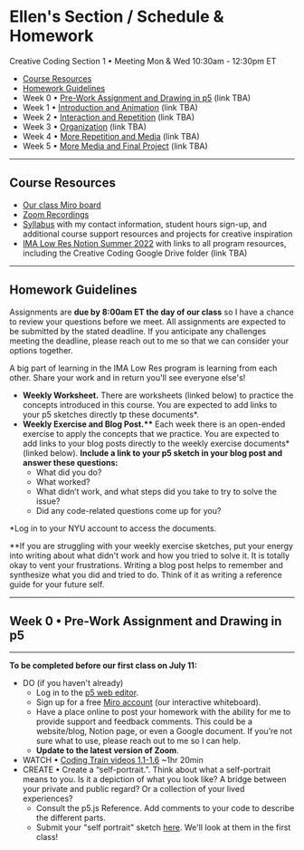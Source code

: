 # Ellen's Section / Schedule & Homework
Creative Coding Section 1 • Meeting Mon & Wed 10:30am - 12:30pm ET

- [Course Resources](https://github.com/ellennickles/creative-coding-summer-22/blob/main/homework-ellen.md#course-resources)
- [Homework Guidelines](https://github.com/ellennickles/creative-coding-summer-22/blob/main/homework-ellen.md#homework-guidelines)
- Week 0 • [Pre-Work Assignment and Drawing in p5]() (link TBA)
- Week 1 • [Introduction and Animation]() (link TBA)
- Week 2 • [Interaction and Repetition]() (link TBA)
- Week 3 • [Organization]() (link TBA)
- Week 4 • [More Repetition and Media]() (link TBA)
- Week 5 • [More Media and Final Project]() (link TBA)

---

## Course Resources
- [Our class Miro board](tinyurl.com/lrcc-22-miro)
- [Zoom Recordings](https://docs.google.com/document/d/1oifbYgOYC9E1IddxTW6muGfXXOWN4L5bXX1jWDHrCYI/edit?usp=sharing)
- [Syllabus](https://github.com/ellennickles/creative-coding-summer-22) with my contact information, student hours sign-up, and additional course support resources and projects for creative inspiration
- [IMA Low Res Notion Summer 2022]() with links to all program resources, including the Creative Coding Google Drive folder (link TBA)

---

## Homework Guidelines
Assignments are **due by 8:00am ET the day of our class** so I have a chance to review your questions before we meet. All assignments are expected to be submitted by the stated deadline. If you anticipate any challenges meeting the deadline, please reach out to me so that we can consider your options together.

A big part of learning in the IMA Low Res program is learning from each other. Share your work and in return you'll see everyone else's!

- **Weekly Worksheet.** There are worksheets (linked below) to practice the concepts introduced in this course. You are expected to add links to your p5 sketches directly tp these documents*. 
- <strong>Weekly Exercise and Blog Post.**</strong> Each week there is an open-ended exercise to apply the concepts that we practice. You are expected to add links to your blog posts directly to the weekly exercise documents* (linked below). **Include a link to your p5 sketch in your blog post and answer these questions:**
    - What did you do?
    - What worked?
    - What didn’t work, and what steps did you take to try to solve the issue?
    - Did any code-related questions come up for you?

\*Log in to your NYU account to access the documents.

\**If you are struggling with your weekly exercise sketches, put your energy into writing about what didn't work and how you tried to solve it. It is totally okay to vent your frustrations. Writing a blog post helps to remember and synthesize what you did and tried to do. Think of it as writing a reference guide for your future self.

___

## Week 0 • Pre-Work Assignment and Drawing in p5
___

**To be completed before our first class on July 11:**
- DO (if you haven't already)
    - Log in to the [p5 web editor](https://editor.p5js.org/).
    - Sign up for a free [Miro account](https://miro.com) (our interactive whiteboard).
    - Have a place online to post your homework with the ability for me to provide support and feedback comments. This could be a website/blog, Notion page, or even a Google document. If you’re not sure what to use, please reach out to me so I can help.
    - **Update to the latest version of Zoom**.
- WATCH • [Coding Train videos 1.1-1.6](https://thecodingtrain.com/beginners/p5js/) ~1hr 20min
- CREATE • Create a “self-portrait.”. Think about what a self-portrait means to you. Is it a depiction of what you look like? A bridge between your private and public regard? Or a collection of your lived experiences? 
    - Consult the p5.js Reference. Add comments to your code to describe the different parts.
    - Submit your "self portrait" sketch [here](https://docs.google.com/document/d/1a8PWe7tYTqlKARpk3FE0J8gkbMGzK6skOoMTXc8hTsQ/edit#heading=h.7hcg69t05zcn). We'll look at them in the first class!

